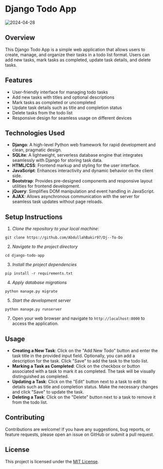 # Django Todo App
![2024-04-28](https://github.com/AbdullahBakir97/Dj--To-Do/assets/127149804/4c188d23-6571-4f79-b52b-193860835d5f)

## Overview

This Django Todo App is a simple web application that allows users to create, manage, and organize their tasks in a todo list format. Users can add new tasks, mark tasks as completed, update task details, and delete tasks.

## Features

- User-friendly interface for managing todo tasks
- Add new tasks with titles and optional descriptions
- Mark tasks as completed or uncompleted
- Update task details such as title and completion status
- Delete tasks from the todo list
- Responsive design for seamless usage on different devices

## Technologies Used

- **Django**: A high-level Python web framework for rapid development and clean, pragmatic design.
- **SQLite**: A lightweight, serverless database engine that integrates seamlessly with Django for storing task data.
- **HTML/CSS**: Frontend markup and styling for the user interface.
- **JavaScript**: Enhances interactivity and dynamic behavior on the client side.
- **Bootstrap**: Provides pre-designed components and responsive layout utilities for frontend development.
- **jQuery**: Simplifies DOM manipulation and event handling in JavaScript.
- **AJAX**: Allows asynchronous communication with the server for seamless task updates without page reloads.

## Setup Instructions

1. *Clone the repository to your local machine*:

```
git clone https://github.com/AbdullahBakir97/Dj--To-Do
```
2. *Navigate to the project directory*
```
cd django-todo-app
```
3. *Install the project dependencies*
```
pip install -r requirements.txt
```
4. *Apply database migrations*
```
python manage.py migrate
```
5. *Start the development server*
```
python manage.py runserver
```

7. Open your web browser and navigate to `http://localhost:8000` to access the application.

## Usage

- **Creating a New Task**: Click on the "Add New Todo" button and enter the task title in the provided input field. Optionally, you can add a description for the task. Click "Save" to add the task to the todo list.
- **Marking a Task as Completed**: Click on the checkbox or button associated with a task to mark it as completed. The task will be visually distinguished as completed.
- **Updating a Task**: Click on the "Edit" button next to a task to edit its details such as title and completion status. Make the necessary changes and click "Save" to update the task.
- **Deleting a Task**: Click on the "Delete" button next to a task to remove it from the todo list.

## Contributing

Contributions are welcome! If you have any suggestions, bug reports, or feature requests, please open an issue on GitHub or submit a pull request.

## License

This project is licensed under the [MIT License](LICENSE).
